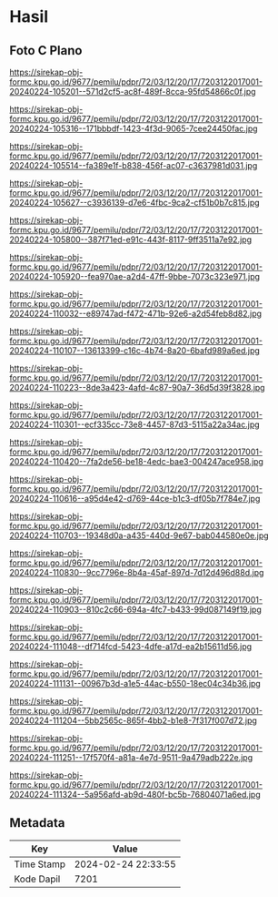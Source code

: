# Hasil

## Foto C Plano

https://sirekap-obj-formc.kpu.go.id/9677/pemilu/pdpr/72/03/12/20/17/7203122017001-20240224-105201--571d2cf5-ac8f-489f-8cca-95fd54866c0f.jpg

https://sirekap-obj-formc.kpu.go.id/9677/pemilu/pdpr/72/03/12/20/17/7203122017001-20240224-105316--171bbbdf-1423-4f3d-9065-7cee24450fac.jpg

https://sirekap-obj-formc.kpu.go.id/9677/pemilu/pdpr/72/03/12/20/17/7203122017001-20240224-105514--fa389e1f-b838-456f-ac07-c3637981d031.jpg

https://sirekap-obj-formc.kpu.go.id/9677/pemilu/pdpr/72/03/12/20/17/7203122017001-20240224-105627--c3936139-d7e6-4fbc-9ca2-cf51b0b7c815.jpg

https://sirekap-obj-formc.kpu.go.id/9677/pemilu/pdpr/72/03/12/20/17/7203122017001-20240224-105800--387f71ed-e91c-443f-8117-9ff3511a7e92.jpg

https://sirekap-obj-formc.kpu.go.id/9677/pemilu/pdpr/72/03/12/20/17/7203122017001-20240224-105920--fea970ae-a2d4-47ff-9bbe-7073c323e971.jpg

https://sirekap-obj-formc.kpu.go.id/9677/pemilu/pdpr/72/03/12/20/17/7203122017001-20240224-110032--e89747ad-f472-471b-92e6-a2d54feb8d82.jpg

https://sirekap-obj-formc.kpu.go.id/9677/pemilu/pdpr/72/03/12/20/17/7203122017001-20240224-110107--13613399-c16c-4b74-8a20-6bafd989a6ed.jpg

https://sirekap-obj-formc.kpu.go.id/9677/pemilu/pdpr/72/03/12/20/17/7203122017001-20240224-110223--8de3a423-4afd-4c87-90a7-36d5d39f3828.jpg

https://sirekap-obj-formc.kpu.go.id/9677/pemilu/pdpr/72/03/12/20/17/7203122017001-20240224-110301--ecf335cc-73e8-4457-87d3-5115a22a34ac.jpg

https://sirekap-obj-formc.kpu.go.id/9677/pemilu/pdpr/72/03/12/20/17/7203122017001-20240224-110420--7fa2de56-be18-4edc-bae3-004247ace958.jpg

https://sirekap-obj-formc.kpu.go.id/9677/pemilu/pdpr/72/03/12/20/17/7203122017001-20240224-110616--a95d4e42-d769-44ce-b1c3-df05b7f784e7.jpg

https://sirekap-obj-formc.kpu.go.id/9677/pemilu/pdpr/72/03/12/20/17/7203122017001-20240224-110703--19348d0a-a435-440d-9e67-bab044580e0e.jpg

https://sirekap-obj-formc.kpu.go.id/9677/pemilu/pdpr/72/03/12/20/17/7203122017001-20240224-110830--9cc7796e-8b4a-45af-897d-7d12d496d88d.jpg

https://sirekap-obj-formc.kpu.go.id/9677/pemilu/pdpr/72/03/12/20/17/7203122017001-20240224-110903--810c2c66-694a-4fc7-b433-99d087149f19.jpg

https://sirekap-obj-formc.kpu.go.id/9677/pemilu/pdpr/72/03/12/20/17/7203122017001-20240224-111048--df714fcd-5423-4dfe-a17d-ea2b15611d56.jpg

https://sirekap-obj-formc.kpu.go.id/9677/pemilu/pdpr/72/03/12/20/17/7203122017001-20240224-111131--00967b3d-a1e5-44ac-b550-18ec04c34b36.jpg

https://sirekap-obj-formc.kpu.go.id/9677/pemilu/pdpr/72/03/12/20/17/7203122017001-20240224-111204--5bb2565c-865f-4bb2-b1e8-7f317f007d72.jpg

https://sirekap-obj-formc.kpu.go.id/9677/pemilu/pdpr/72/03/12/20/17/7203122017001-20240224-111251--17f570f4-a81a-4e7d-9511-9a479adb222e.jpg

https://sirekap-obj-formc.kpu.go.id/9677/pemilu/pdpr/72/03/12/20/17/7203122017001-20240224-111324--5a956afd-ab9d-480f-bc5b-76804071a6ed.jpg


## Metadata

| Key        | Value               |
| ---------- | ------------------- |
| Time Stamp | 2024-02-24 22:33:55 |
| Kode Dapil | 7201                |



